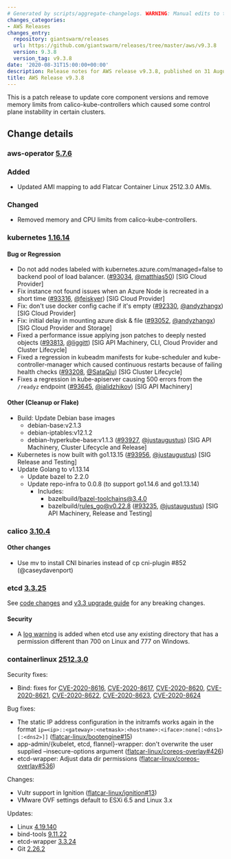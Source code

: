 ```yaml
---
# Generated by scripts/aggregate-changelogs. WARNING: Manual edits to this files will be overwritten.
changes_categories:
- AWS Releases
changes_entry:
  repository: giantswarm/releases
  url: https://github.com/giantswarm/releases/tree/master/aws/v9.3.8
  version: 9.3.8
  version_tag: v9.3.8
date: '2020-08-31T15:00:00+00:00'
description: Release notes for AWS release v9.3.8, published on 31 August 2020, 15:00
title: AWS Release v9.3.8
---
```


This is a patch release to update core component versions and remove memory limits from calico-kube-controllers which caused some control plane instability in certain clusters.

## Change details


### aws-operator [5.7.6](https://github.com/giantswarm/aws-operator/releases/tag/v5.7.6)

### Added

- Updated AMI mapping to add Flatcar Container Linux 2512.3.0 AMIs.

### Changed

- Removed memory and CPU limits from calico-kube-controllers.

### kubernetes [1.16.14](https://github.com/kubernetes/kubernetes/releases/tag/v1.16.14)

#### Bug or Regression
- Do not add nodes labeled with kubernetes.azure.com/managed=false to backend pool of load balancer. ([#93034](https://github.com/kubernetes/kubernetes/pull/93034), [@matthias50](https://github.com/matthias50)) [SIG Cloud Provider]
- Fix instance not found issues when an Azure Node is recreated in a short time ([#93316](https://github.com/kubernetes/kubernetes/pull/93316), [@feiskyer](https://github.com/feiskyer)) [SIG Cloud Provider]
- Fix: don't use docker config cache if it's empty ([#92330](https://github.com/kubernetes/kubernetes/pull/92330), [@andyzhangx](https://github.com/andyzhangx)) [SIG Cloud Provider]
- Fix: initial delay in mounting azure disk & file ([#93052](https://github.com/kubernetes/kubernetes/pull/93052), [@andyzhangx](https://github.com/andyzhangx)) [SIG Cloud Provider and Storage]
- Fixed a performance issue applying json patches to deeply nested objects ([#93813](https://github.com/kubernetes/kubernetes/pull/93813), [@liggitt](https://github.com/liggitt)) [SIG API Machinery, CLI, Cloud Provider and Cluster Lifecycle]
- Fixed a regression in kubeadm manifests for kube-scheduler and kube-controller-manager which caused continuous restarts because of failing health checks ([#93208](https://github.com/kubernetes/kubernetes/pull/93208), [@SataQiu](https://github.com/SataQiu)) [SIG Cluster Lifecycle]
- Fixes a regression in kube-apiserver causing 500 errors from the `/readyz` endpoint ([#93645](https://github.com/kubernetes/kubernetes/pull/93645), [@ialidzhikov](https://github.com/ialidzhikov)) [SIG API Machinery]
#### Other (Cleanup or Flake)
- Build: Update Debian base images
  - debian-base:v2.1.3
  - debian-iptables:v12.1.2
  - debian-hyperkube-base:v1.1.3 ([#93927](https://github.com/kubernetes/kubernetes/pull/93927), [@justaugustus](https://github.com/justaugustus)) [SIG API Machinery, Cluster Lifecycle and Release]
- Kubernetes is now built with go1.13.15 ([#93956](https://github.com/kubernetes/kubernetes/pull/93956), [@justaugustus](https://github.com/justaugustus)) [SIG Release and Testing]
- Update Golang to v1.13.14
  - Update bazel to 2.2.0
  - Update repo-infra to 0.0.8 (to support go1.14.6 and go1.13.14)
    - Includes:
      - bazelbuild/bazel-toolchains@3.4.0
      - bazelbuild/rules_go@v0.22.8 ([#93235](https://github.com/kubernetes/kubernetes/pull/93235), [@justaugustus](https://github.com/justaugustus)) [SIG API Machinery, Release and Testing]

### calico [3.10.4](https://github.com/projectcalico/calico/releases/tag/v3.10.4)

#### Other changes
- Use mv to install CNI binaries instead of cp cni-plugin #852 (@caseydavenport)



### etcd [3.3.25](https://github.com/etcd-io/etcd/releases/tag/v3.3.25)

See [code changes](https://github.com/etcd-io/etcd/compare/v3.3.23...v3.3.25) and [v3.3 upgrade guide](https://github.com/etcd-io/etcd/blob/master/Documentation/upgrades/upgrade_3_3.md) for any breaking changes.
#### Security
- A [log warning](https://github.com/etcd-io/etcd/pull/12242) is added when etcd use any existing directory that has a permission different than 700 on Linux and 777 on Windows.



### containerlinux [2512.3.0](https://www.flatcar-linux.org/releases/#release-2512.3.0)

Security fixes:

* Bind: fixes for [CVE-2020-8616](https://nvd.nist.gov/vuln/detail/CVE-2020-8616), [CVE-2020-8617](https://nvd.nist.gov/vuln/detail/CVE-2020-8617), [CVE-2020-8620](https://nvd.nist.gov/vuln/detail/CVE-2020-8620), [CVE-2020-8621](https://nvd.nist.gov/vuln/detail/CVE-2020-8621), [CVE-2020-8622](https://nvd.nist.gov/vuln/detail/CVE-2020-8622), [CVE-2020-8623](https://nvd.nist.gov/vuln/detail/CVE-2020-8623), [CVE-2020-8624](https://nvd.nist.gov/vuln/detail/CVE-2020-8624)

Bug fixes:

* The static IP address configuration in the initramfs works again in the format `ip=<ip>::<gateway>:<netmask>:<hostname>:<iface>:none[:<dns1>[:<dns2>]]` ([flatcar-linux/bootengine#15](https://github.com/flatcar-linux/bootengine/pull/15))
* app-admin/{kubelet, etcd, flannel}-wrapper: don't overwrite the user supplied –insecure-options argument ([flatcar-linux/coreos-overlay#426](https://github.com/flatcar-linux/coreos-overlay/pull/426))
* etcd-wrapper: Adjust data dir permissions ([flatcar-linux/coreos-overlay#536](https://github.com/flatcar-linux/coreos-overlay/pull/536))

Changes:

* Vultr support in Ignition ([flatcar-linux/ignition#13](https://github.com/flatcar-linux/ignition/pull/13))
* VMware OVF settings default to ESXi 6.5 and Linux 3.x

Updates:

* Linux [4.19.140](https://lwn.net/Articles/829107/)
* bind-tools [9.11.22](https://ftp.isc.org/isc/bind9/cur/9.11/RELEASE-NOTES-bind-9.11.22.txt)
* etcd-wrapper [3.3.24](https://github.com/etcd-io/etcd/releases/tag/v3.3.24)
* Git [2.26.2](https://raw.githubusercontent.com/git/git/v2.26.2/Documentation/RelNotes/2.26.2.txt)
